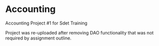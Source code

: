 # Accounting
Accounting Project #1 for Sdet Training

Project was re-uploaded after removing DAO functionality that was not required by assignment outline.
